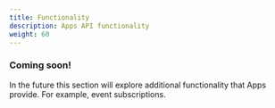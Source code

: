 ```yaml
---
title: Functionality
description: Apps API functionality
weight: 60
---
```


### Coming soon!
In the future this section will explore additional functionality that Apps provide. For example, event subscriptions.
